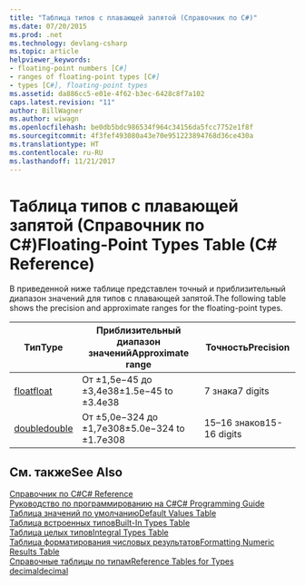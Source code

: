 ```yaml
---
title: "Таблица типов с плавающей запятой (Справочник по C#)"
ms.date: 07/20/2015
ms.prod: .net
ms.technology: devlang-csharp
ms.topic: article
helpviewer_keywords:
- floating-point numbers [C#]
- ranges of floating-point types [C#]
- types [C#], floating-point types
ms.assetid: da886cc5-e01e-4f62-b3ec-6428c8f7a102
caps.latest.revision: "11"
author: BillWagner
ms.author: wiwagn
ms.openlocfilehash: be0db5bdc986534f964c34156da5fcc7752e1f8f
ms.sourcegitcommit: 4f3fef493080a43e70e951223894768d36ce430a
ms.translationtype: HT
ms.contentlocale: ru-RU
ms.lasthandoff: 11/21/2017
---
```

# <a name="floating-point-types-table-c-reference"></a><span data-ttu-id="2190c-102">Таблица типов с плавающей запятой (Справочник по C#)</span><span class="sxs-lookup"><span data-stu-id="2190c-102">Floating-Point Types Table (C# Reference)</span></span>
<span data-ttu-id="2190c-103">В приведенной ниже таблице представлен точный и приблизительный диапазон значений для типов с плавающей запятой.</span><span class="sxs-lookup"><span data-stu-id="2190c-103">The following table shows the precision and approximate ranges for the floating-point types.</span></span>  
  
|<span data-ttu-id="2190c-104">Тип</span><span class="sxs-lookup"><span data-stu-id="2190c-104">Type</span></span>|<span data-ttu-id="2190c-105">Приблизительный диапазон значений</span><span class="sxs-lookup"><span data-stu-id="2190c-105">Approximate range</span></span>|<span data-ttu-id="2190c-106">Точность</span><span class="sxs-lookup"><span data-stu-id="2190c-106">Precision</span></span>|  
|----------|-----------------------|---------------|  
|[<span data-ttu-id="2190c-107">float</span><span class="sxs-lookup"><span data-stu-id="2190c-107">float</span></span>](float.md)|<span data-ttu-id="2190c-108">От ±1,5e−45 до ±3,4e38</span><span class="sxs-lookup"><span data-stu-id="2190c-108">±1.5e−45 to ±3.4e38</span></span>|<span data-ttu-id="2190c-109">7 знака</span><span class="sxs-lookup"><span data-stu-id="2190c-109">7 digits</span></span>|  
|[<span data-ttu-id="2190c-110">double</span><span class="sxs-lookup"><span data-stu-id="2190c-110">double</span></span>](double.md)|<span data-ttu-id="2190c-111">От ±5,0e−324 до ±1,7e308</span><span class="sxs-lookup"><span data-stu-id="2190c-111">±5.0e−324 to ±1.7e308</span></span>|<span data-ttu-id="2190c-112">15–16 знаков</span><span class="sxs-lookup"><span data-stu-id="2190c-112">15-16 digits</span></span>|  
  
## <a name="see-also"></a><span data-ttu-id="2190c-113">См. также</span><span class="sxs-lookup"><span data-stu-id="2190c-113">See Also</span></span>  
 [<span data-ttu-id="2190c-114">Справочник по C#</span><span class="sxs-lookup"><span data-stu-id="2190c-114">C# Reference</span></span>](../../../csharp/language-reference/index.md)  
 [<span data-ttu-id="2190c-115">Руководство по программированию на C#</span><span class="sxs-lookup"><span data-stu-id="2190c-115">C# Programming Guide</span></span>](../../../csharp/programming-guide/index.md)  
 [<span data-ttu-id="2190c-116">Таблица значений по умолчанию</span><span class="sxs-lookup"><span data-stu-id="2190c-116">Default Values Table</span></span>](default-values-table.md)  
 [<span data-ttu-id="2190c-117">Таблица встроенных типов</span><span class="sxs-lookup"><span data-stu-id="2190c-117">Built-In Types Table</span></span>](built-in-types-table.md)  
 [<span data-ttu-id="2190c-118">Таблица целых типов</span><span class="sxs-lookup"><span data-stu-id="2190c-118">Integral Types Table</span></span>](integral-types-table.md)  
 [<span data-ttu-id="2190c-119">Таблица форматирования числовых результатов</span><span class="sxs-lookup"><span data-stu-id="2190c-119">Formatting Numeric Results Table</span></span>](formatting-numeric-results-table.md)  
 [<span data-ttu-id="2190c-120">Справочные таблицы по типам</span><span class="sxs-lookup"><span data-stu-id="2190c-120">Reference Tables for Types</span></span>](reference-tables-for-types.md)  
 [<span data-ttu-id="2190c-121">decimal</span><span class="sxs-lookup"><span data-stu-id="2190c-121">decimal</span></span>](decimal.md)
